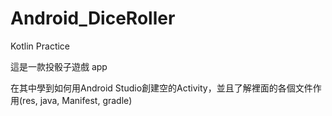 # Android_DiceRoller

Kotlin Practice

這是一款投骰子遊戲 app

在其中學到如何用Android Studio創建空的Activity，並且了解裡面的各個文件作用(res, java, Manifest, gradle)
